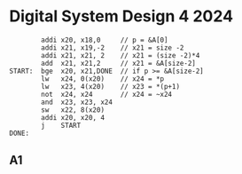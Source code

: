# Digital System Design 4 2024

            addi x20, x18,0     // p = &A[0]
            addi x21, x19,-2    // x21 = size -2
            addi x21, x21, 2    // x21 = (size -2)*4
            add  x21, x21,2     // x21 = &A[size-2]
    START:  bge  x20, x21,DONE  // if p >= &A[size-2]
            lw   x24, 0(x20)    // x24 = *p
            lw   x23, 4(x20)    // x23 = *(p+1)
            not  x24, x24       // x24 = ~x24
            and  x23, x23, x24
            sw   x22, 8(x20)  
            addi x20, x20, 4
            j    START
    DONE: 

## A1